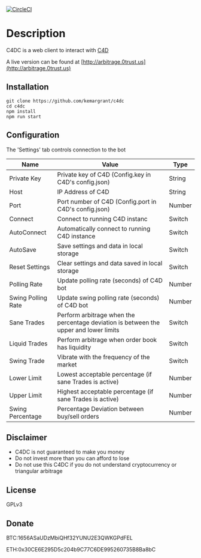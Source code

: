 [![CircleCI](https://circleci.com/gh/kemargrant/c4dc/tree/master.svg?style=svg)](https://circleci.com/gh/kemargrant/c4dc/tree/master)
# Description

C4DC is a web client to interact with [C4D](https://github.com/kemargrant/c4d)

A live version can be found at [http://arbitrage.0trust.us](http://arbitrage.0trust.us)
 
## Installation
```
git clone https://github.com/kemargrant/c4dc
cd c4dc
npm install
npm run start
```


## Configuration
The 'Settings' tab controls  connection to the bot

| Name | Value | Type
| ------ | ------ | ------ |
| Private Key | Private key of C4D (Config.key in C4D's config.json) | String
| Host | IP Address of C4D | String
| Port | Port number of C4D (Config.port in C4D's config.json) | Number
| Connect | Connect to running C4D instanc | Switch
| AutoConnect | Automatically connect to running C4D instance | Switch
| AutoSave | Save settings and data in local storage | Switch
| Reset Settings | Clear settings and data saved in local storage | Switch
| Polling Rate | Update polling rate (seconds) of C4D bot | Number
| Swing Polling Rate | Update swing polling rate (seconds) of C4D bot | Number
| Sane Trades | Perform arbitrage when the percentage deviation is between the upper and lower limits | Switch
| Liquid Trades | Perform arbitrage when order book has liquidity | Switch
| Swing Trade | Vibrate with the frequency of the market | Switch
| Lower Limit | Lowest acceptable percentage (if sane Trades is active) | Number
| Upper Limit | Highest acceptable percentage (if sane Trades is active) | Number
| Swing Percentage | Percentage Deviation between buy/sell orders | Number


## Disclaimer

- C4DC is not guaranteed to make you money
- Do not invest more than you can afford to lose
- Do not use this C4DC if you do not understand cryptocurrency or triangular arbitrage

License
----
GPLv3


Donate
------
BTC:1656ASaUDzMbiQHf32YUNU2E3QWKGPdFEL

ETH:0x30CE6E295D5c204b9C77C6DE995260735B8Ba8bC
